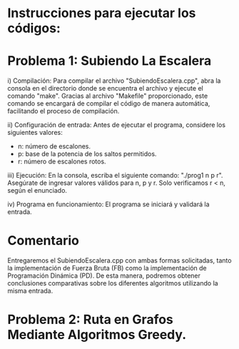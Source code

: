# Instrucciones para ejecutar los códigos:

# Problema 1: Subiendo La Escalera

i) Compilación: Para compilar el archivo "SubiendoEscalera.cpp", abra la consola en el directorio donde se encuentra el archivo y ejecute el comando "make". Gracias al archivo "Makefile" proporcionado, este comando se encargará de compilar el código de manera automática, facilitando el proceso de compilación.  

ii) Configuración de entrada: Antes de ejecutar el programa, considere los siguientes valores: 
   - n: número de escalones.
   - p: base de la potencia de los saltos permitidos.
   - r: número de escalones rotos.

iii) Ejecución: En la consola, escriba el siguiente comando: "./prog1 n p r". 
   Asegúrate de ingresar valores válidos para n, p y r. Solo verificamos r < n, según el enunciado.

iv) Programa en funcionamiento: El programa se iniciará y validará la entrada.

# Comentario   
Entregaremos el SubiendoEscalera.cpp con ambas formas solicitadas, tanto la implementación de Fuerza Bruta (FB) como la implementación de Programación Dinámica (PD). De esta manera, podremos obtener conclusiones comparativas sobre los diferentes algoritmos utilizando la misma entrada.  

# Problema 2: Ruta en Grafos Mediante Algoritmos Greedy.  
